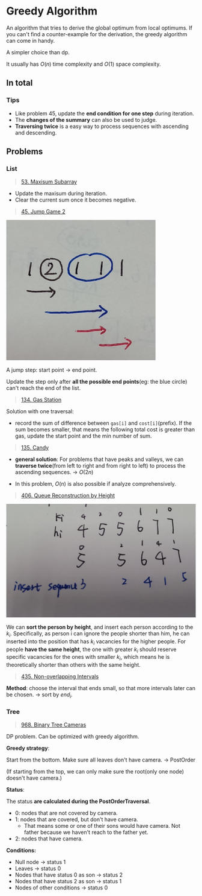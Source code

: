 # Greedy Algorithm

An algorithm that tries to derive the global optimum from local optimums. If you can't find a counter-example for the derivation, the greedy algorithm can come in handy. 

A simpler choice than dp. 

It usually has $O(n)$ time complexity and $O(1)$ space complexity.

## In total

### Tips

- Like problem 45, update the **end condition for one step** during iteration.
- The **changes of the summary** can also be used to judge.
- **Traversing twice** is a easy way to process sequences with ascending and descending.

## Problems

### List

> [53. Maxisum Subarray](https://leetcode.com/problems/maximum-subarray/description/)

- Update the maxisum during iteration.
- Clear the current sum once it becomes negative.

> [45. Jump Game 2](https://leetcode.com/problems/jump-game-ii/)

<img src="../figures/45.png" style="zoom:50%;" />

A jump step: start point -> end point.

Update the step only after **all the possible end points**(eg: the blue circle) can't reach the end of the list.

> [134. Gas Station](https://leetcode.com/problems/gas-station/)

Solution with one traversal:

- record the sum of difference between `gas[i]` and `cost[i]`(prefix). If the sum becomes smaller, that means the following total cost is greater than gas, update the start point and the min number of sum.

> [135. Candy](https://leetcode.com/problems/candy/description/)

- **general solution**: For problems that have peaks and valleys, we can **traverse twice**(from left to right and from right to left) to process the ascending sequences. -> $O(2n)$

- In this problem, $O(n)$ is also possible if analyze comprehensively.

> [406. Queue Reconstruction by Height](https://leetcode.com/problems/queue-reconstruction-by-height/)

<img src="../figures/406.png" style="zoom:50%;" />

We can **sort the person by height**, and insert each person according to the $k_i$. Specifically, as person i can ignore the people shorter than him, he can inserted into the position that has $k_i$ vacancies for the higher people. For people **have the same height**, the one with greater $k_i$ should reserve specific vacancies for the ones with smaller $k_i$, which means he is theoretically shorter than others with the same height.

> [435. Non-overlapping Intervals](https://leetcode.com/problems/non-overlapping-intervals/)

**Method**: choose the interval that ends small, so that more intervals later can be chosen. -> sort by $end_i$.

### Tree

> [968. Binary Tree Cameras](https://leetcode.com/problems/binary-tree-cameras/description/)

DP problem. Can be optimized with greedy algorithm.

**Greedy strategy**: 

Start from the bottom. Make sure all leaves don't have camera. -> PostOrder

(If starting from the top, we can only make sure the root(only one node) doesn't have camera.)

**Status**:

The status **are calculated during the PostOrderTraversal**.

- 0: nodes that are not covered by camera.
- 1: nodes that are covered, but don't have camera.
  - That means some or one of their sons would have camera. Not father because we haven't reach to the father yet.
- 2: nodes that have camera.

**Conditions:**

- Null node -> status 1
- Leaves -> status 0
- Nodes that have status 0 as son -> status 2
- Nodes that have status 2 as son -> status 1
- Nodes of other conditions -> status 0